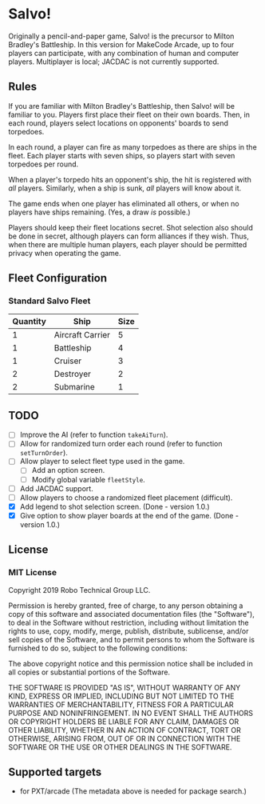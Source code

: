 # Salvo!

Originally a pencil-and-paper game, Salvo! is the precursor to Milton Bradley's Battleship.
In this version for MakeCode Arcade, up to four players can participate, with any combination of human and computer players.
Multiplayer is local; JACDAC is not currently supported.

## Rules

If you are familiar with Milton Bradley's Battleship, then Salvo! will be familiar to you.
Players first place their fleet on their own boards. Then, in each round, players select
locations on opponents' boards to send torpedoes.

In each round, a player can fire as many torpedoes as there are ships in the fleet.
Each player starts with seven ships, so players start with seven torpedoes per round.

When a player's torpedo hits an opponent's ship, the hit is registered with _all_
players. Similarly, when a ship is sunk, _all_ players will know about it.

The game ends when one player has eliminated all others, or when no players have
ships remaining. (Yes, a draw _is_ possible.)

Players should keep their fleet locations secret. Shot selection also should
be done in secret, although players can form alliances if they wish. Thus, when there
are multiple human players, each player should be permitted privacy when operating
the game.

## Fleet Configuration

### Standard Salvo Fleet

Quantity | Ship | Size
--- | --- | ---
1 | Aircraft Carrier | 5
1 | Battleship | 4
1 | Cruiser | 3
2 | Destroyer | 2
2 | Submarine | 1

## TODO

- [ ] Improve the AI (refer to function `takeAiTurn`).
- [ ] Allow for randomized turn order each round (refer to function `setTurnOrder`).
- [ ] Allow player to select fleet type used in the game.
  - [ ] Add an option screen.
  - [ ] Modify global variable `fleetStyle`.
- [ ] Add JACDAC support.
- [ ] Allow players to choose a randomized fleet placement (difficult).
- [X] Add legend to shot selection screen. (Done - version 1.0.)
- [X] Give option to show player boards at the end of the game. (Done - version 1.0.)

## License

### MIT License

Copyright 2019 Robo Technical Group LLC.

Permission is hereby granted, free of charge, to any person obtaining a copy of this software
and associated documentation files (the "Software"), to deal in the Software without restriction,
including without limitation the rights to use, copy, modify, merge, publish, distribute,
sublicense, and/or sell copies of the Software, and to permit persons to whom the Software
is furnished to do so, subject to the following conditions:

The above copyright notice and this permission notice shall be included in all copies or substantial portions of the Software.

THE SOFTWARE IS PROVIDED "AS IS", WITHOUT WARRANTY OF ANY KIND, EXPRESS OR IMPLIED,
INCLUDING BUT NOT LIMITED TO THE WARRANTIES OF MERCHANTABILITY, FITNESS FOR A PARTICULAR PURPOSE AND NONINFRINGEMENT.
IN NO EVENT SHALL THE AUTHORS OR COPYRIGHT HOLDERS BE LIABLE FOR ANY CLAIM, DAMAGES OR OTHER LIABILITY,
WHETHER IN AN ACTION OF CONTRACT, TORT OR OTHERWISE, ARISING FROM, OUT OF OR IN CONNECTION WITH
THE SOFTWARE OR THE USE OR OTHER DEALINGS IN THE SOFTWARE.

## Supported targets

* for PXT/arcade
(The metadata above is needed for package search.)
